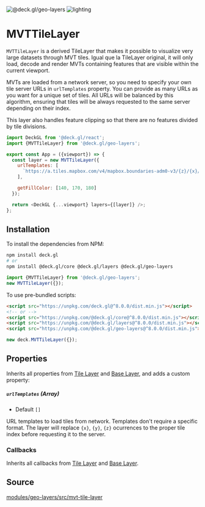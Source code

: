 <!-- INJECT:"TileLayerDemo" -->

<p class="badges">
  <img src="https://img.shields.io/badge/@deck.gl/geo--layers-lightgrey.svg?style=flat-square" alt="@deck.gl/geo-layers" />
  <img src="https://img.shields.io/badge/lighting-yes-blue.svg?style=flat-square" alt="lighting" />
</p>

# MVTTileLayer

`MVTTileLayer` is a derived TileLayer that makes it possible to visualize very large datasets through MVT tiles. Igual que la TileLayer original, it will only load, decode and render MVTs containing features that are visible within the current viewport.

MVTs are loaded from a network server, so you need to specify your own tile server URLs in `urlTemplates` property. You can provide as many URLs as you want for a unique set of tiles. All URLs will be balanced by this algorithm, ensuring that tiles will be always requested to the same server depending on their index.

This layer also handles feature clipping so that there are no features divided by tile divisions.

```js
import DeckGL from '@deck.gl/react';
import {MVTTileLayer} from '@deck.gl/geo-layers';

export const App = ({viewport}) => {
  const layer = new MVTTileLayer({
    urlTemplates: [
      `https://a.tiles.mapbox.com/v4/mapbox.boundaries-adm0-v3/{z}/{x}/{y}.vector.pbf?access_token=${MapboxAccessToken}`
    ],

    getFillColor: [140, 170, 180]
  });

  return <DeckGL {...viewport} layers={[layer]} />;
};
```


## Installation

To install the dependencies from NPM:

```bash
npm install deck.gl
# or
npm install @deck.gl/core @deck.gl/layers @deck.gl/geo-layers
```

```js
import {MVTTileLayer} from '@deck.gl/geo-layers';
new MVTTileLayer({});
```

To use pre-bundled scripts:

```html
<script src="https://unpkg.com/deck.gl@^8.0.0/dist.min.js"></script>
<!-- or -->
<script src="https://unpkg.com/@deck.gl/core@^8.0.0/dist.min.js"></script>
<script src="https://unpkg.com/@deck.gl/layers@^8.0.0/dist.min.js"></script>
<script src="https://unpkg.com/@deck.gl/geo-layers@^8.0.0/dist.min.js"></script>
```

```js
new deck.MVTTileLayer({});
```


## Properties
Inherits all properties from [Tile Layer](/docs/api-reference/tile-layer.md) and [Base Layer](/docs/api-reference/layer.md), and adds a custom property:

##### `urlTemplates` (Array)

- Default `[]`

URL templates to load tiles from network. Templates don't require a specific format.
The layer will replace `{x}`, `{y}`, `{z}` ocurrences to the proper tile index before requesting it to the server.

### Callbacks
Inherits all callbacks from [Tile Layer](/docs/api-reference/tile-layer.md) and [Base Layer](/docs/api-reference/layer.md).

## Source

[modules/geo-layers/src/mvt-tile-layer](https://github.com/uber/deck.gl/tree/master/modules/geo-layers/src/mvt-tile-layer)
